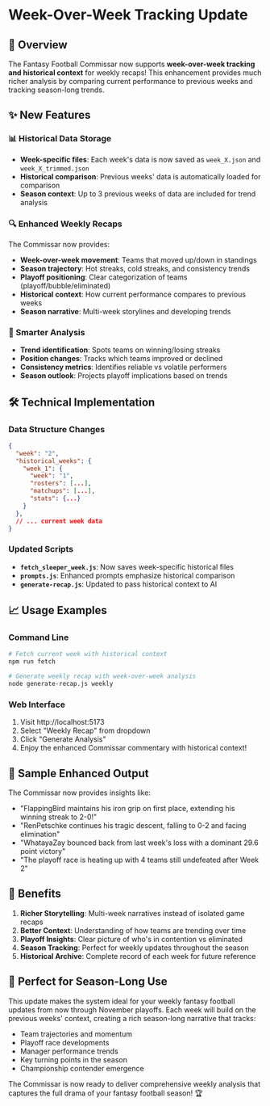 # Week-Over-Week Tracking Update

## 🎯 Overview
The Fantasy Football Commissar now supports **week-over-week tracking and historical context** for weekly recaps! This enhancement provides much richer analysis by comparing current performance to previous weeks and tracking season-long trends.

## ✨ New Features

### 📊 Historical Data Storage
- **Week-specific files**: Each week's data is now saved as `week_X.json` and `week_X_trimmed.json`
- **Historical comparison**: Previous weeks' data is automatically loaded for comparison
- **Season context**: Up to 3 previous weeks of data are included for trend analysis

### 🔍 Enhanced Weekly Recaps
The Commissar now provides:
- **Week-over-week movement**: Teams that moved up/down in standings
- **Season trajectory**: Hot streaks, cold streaks, and consistency trends  
- **Playoff positioning**: Clear categorization of teams (playoff/bubble/eliminated)
- **Historical context**: How current performance compares to previous weeks
- **Season narrative**: Multi-week storylines and developing trends

### 🤖 Smarter Analysis
- **Trend identification**: Spots teams on winning/losing streaks
- **Position changes**: Tracks which teams improved or declined
- **Consistency metrics**: Identifies reliable vs volatile performers
- **Season outlook**: Projects playoff implications based on trends

## 🛠️ Technical Implementation

### Data Structure Changes
```json
{
  "week": "2",
  "historical_weeks": {
    "week_1": {
      "week": "1",
      "rosters": [...],
      "matchups": [...],
      "stats": {...}
    }
  },
  // ... current week data
}
```

### Updated Scripts
- **`fetch_sleeper_week.js`**: Now saves week-specific historical files
- **`prompts.js`**: Enhanced prompts emphasize historical comparison
- **`generate-recap.js`**: Updated to pass historical context to AI

## 📈 Usage Examples

### Command Line
```bash
# Fetch current week with historical context
npm run fetch

# Generate weekly recap with week-over-week analysis
node generate-recap.js weekly
```

### Web Interface
1. Visit http://localhost:5173
2. Select "Weekly Recap" from dropdown
3. Click "Generate Analysis" 
4. Enjoy the enhanced Commissar commentary with historical context!

## 🏈 Sample Enhanced Output

The Commissar now provides insights like:
- "FlappingBird maintains his iron grip on first place, extending his winning streak to 2-0!"
- "RenPetschke continues his tragic descent, falling to 0-2 and facing elimination"
- "WhatayaZay bounced back from last week's loss with a dominant 29.6 point victory"
- "The playoff race is heating up with 4 teams still undefeated after Week 2"

## 🚀 Benefits

1. **Richer Storytelling**: Multi-week narratives instead of isolated game recaps
2. **Better Context**: Understanding of how teams are trending over time
3. **Playoff Insights**: Clear picture of who's in contention vs eliminated
4. **Season Tracking**: Perfect for weekly updates throughout the season
5. **Historical Archive**: Complete record of each week for future reference

## 📅 Perfect for Season-Long Use

This update makes the system ideal for your weekly fantasy football updates from now through November playoffs. Each week will build on the previous weeks' context, creating a rich season-long narrative that tracks:

- Team trajectories and momentum
- Playoff race developments  
- Manager performance trends
- Key turning points in the season
- Championship contender emergence

The Commissar is now ready to deliver comprehensive weekly analysis that captures the full drama of your fantasy football season! 🏆
